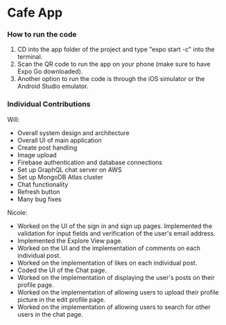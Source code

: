 # Cafe App

### How to run the code
1. CD into the app folder of the project and type "expo start -c" into the terminal.
2. Scan the QR code to run the app on your phone (make sure to have Expo Go downloaded).
3. Another option to run the code is through the iOS simulator or the Android Studio emulator.


### Individual Contributions
Will:
- Overall system design and architecture
- Overall UI of main application
- Create post handling
- Image upload
- Firebase authentication and database connections
- Set up GraphQL chat server on AWS
- Set up MongoDB Atlas cluster
- Chat functionality
- Refresh button
- Many bug fixes

Nicole:
- Worked on the UI of the sign in and sign up pages. Implemented the validation for input fields and verification of the user's email address.
- Implemented the Explore View page.
- Worked on the UI and the implementation of comments on each individual post.
- Worked on the implementation of likes on each individual post.
- Coded the UI of the Chat page.
- Worked on the implementation of displaying the user's posts on their profile page.
- Worked on the implementation of allowing users to upload their profile picture in the edit profile page.
- Worked on the implementation of allowing users to search for other users in the chat page.
